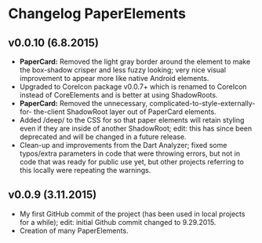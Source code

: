 Changelog PaperElements
=======================

v0.0.10 (6.8.2015)
----------------------
* __PaperCard:__ Removed the light gray border around the element to make the
  box-shadow crisper and less fuzzy looking; very nice visual improvement to
  appear more like native Android elements.
* Upgraded to CoreIcon package v0.0.7+ which is renamed to CoreIcon instead of
  CoreElements and is better at using ShadowRoots.
* __PaperCard:__ Removed the unnecessary, complicated-to-style-externally-for-
  the-client ShadowRoot layer out of PaperCard elements.
* Added /deep/ to the CSS for so that paper elements will retain styling even
  if they are inside of another ShadowRoot; edit: this has since been deprecated
  and will be changed in a future release.
* Clean-up and improvements from the Dart Analyzer; fixed some typos/extra
  parameters in code that were throwing errors, but not in code that was ready
  for public use yet, but other projects referring to this locally were repeating
  the warnings.

v0.0.9 (3.11.2015)
------------------
* My first GitHub commit of the project (has been used in local projects for a
  while); edit: initial Github commit changed to 9.29.2015.
* Creation of many PaperElements.